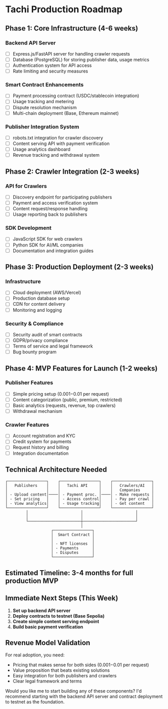 # Tachi Production Roadmap

## Phase 1: Core Infrastructure (4-6 weeks)

### Backend API Server
- [ ] Express.js/FastAPI server for handling crawler requests
- [ ] Database (PostgreSQL) for storing publisher data, usage metrics
- [ ] Authentication system for API access
- [ ] Rate limiting and security measures

### Smart Contract Enhancements
- [ ] Payment processing contract (USDC/stablecoin integration)
- [ ] Usage tracking and metering
- [ ] Dispute resolution mechanism
- [ ] Multi-chain deployment (Base, Ethereum mainnet)

### Publisher Integration System
- [ ] robots.txt integration for crawler discovery
- [ ] Content serving API with payment verification
- [ ] Usage analytics dashboard
- [ ] Revenue tracking and withdrawal system

## Phase 2: Crawler Integration (2-3 weeks)

### API for Crawlers
- [ ] Discovery endpoint for participating publishers
- [ ] Payment and access verification system
- [ ] Content request/response handling
- [ ] Usage reporting back to publishers

### SDK Development
- [ ] JavaScript SDK for web crawlers
- [ ] Python SDK for AI/ML companies
- [ ] Documentation and integration guides

## Phase 3: Production Deployment (2-3 weeks)

### Infrastructure
- [ ] Cloud deployment (AWS/Vercel)
- [ ] Production database setup
- [ ] CDN for content delivery
- [ ] Monitoring and logging

### Security & Compliance
- [ ] Security audit of smart contracts
- [ ] GDPR/privacy compliance
- [ ] Terms of service and legal framework
- [ ] Bug bounty program

## Phase 4: MVP Features for Launch (1-2 weeks)

### Publisher Features
- [ ] Simple pricing setup ($0.001-$0.01 per request)
- [ ] Content categorization (public, premium, restricted)
- [ ] Basic analytics (requests, revenue, top crawlers)
- [ ] Withdrawal mechanism

### Crawler Features
- [ ] Account registration and KYC
- [ ] Credit system for payments
- [ ] Request history and billing
- [ ] Integration documentation

## Technical Architecture Needed

```
┌─────────────────┐    ┌─────────────────┐    ┌─────────────────┐
│   Publishers    │    │   Tachi API     │    │   Crawlers/AI   │
│                 │    │                 │    │   Companies     │
│ - Upload content│────│ - Payment proc. │────│ - Make requests │
│ - Set pricing   │    │ - Access control│    │ - Pay per crawl │
│ - View analytics│    │ - Usage tracking│    │ - Get content   │
└─────────────────┘    └─────────────────┘    └─────────────────┘
         │                       │                       │
         │                       │                       │
         └───────────────────────┼───────────────────────┘
                                 │
                    ┌─────────────────┐
                    │  Smart Contract │
                    │                 │
                    │ - NFT licenses  │
                    │ - Payments      │
                    │ - Disputes      │
                    └─────────────────┘
```

## Estimated Timeline: 3-4 months for full production MVP

## Immediate Next Steps (This Week)

1. **Set up backend API server**
2. **Deploy contracts to testnet (Base Sepolia)**
3. **Create simple content serving endpoint**
4. **Build basic payment verification**

## Revenue Model Validation

For real adoption, you need:
- Pricing that makes sense for both sides ($0.001-$0.01 per request)
- Value proposition that beats existing solutions
- Easy integration for both publishers and crawlers
- Clear legal framework and terms

Would you like me to start building any of these components? I'd recommend starting with the backend API server and contract deployment to testnet as the foundation.
